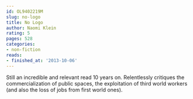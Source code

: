 ```yaml
---
id: OL9402219M
slug: no-logo
title: No Logo
author: Naomi Klein
rating: 5
pages: 528
categories:
- non-fiction
reads:
- finished_at: '2013-10-06'
---
```

Still an incredible and relevant read 10 years on. Relentlessly critiques the commercialization of public spaces, the exploitation of third world workers (and also the loss of jobs from first world ones).

